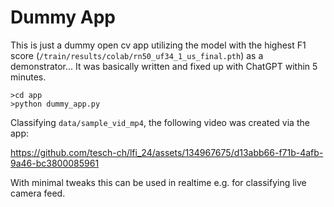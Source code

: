 # Dummy App
This is just a dummy open cv app utilizing the model with the highest F1 score (`/train/results/colab/rn50_uf34_1_us_final.pth`) as a demonstrator... It was basically written and fixed up with ChatGPT within 5 minutes.  
```
>cd app
>python dummy_app.py
```
Classifying `data/sample_vid_mp4`, the following video was created via the app:

https://github.com/tesch-ch/lfi_24/assets/134967675/d13abb66-f71b-4afb-9a46-bc3800085961

With minimal tweaks this can be used in realtime e.g. for classifying live camera feed.
